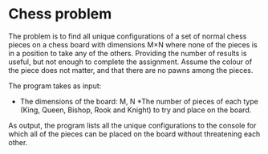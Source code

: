 # Chess problem

The problem is to find all unique configurations of a set of normal chess pieces on a chess board with
dimensions M×N where none of the pieces is in a position to take any of the others. Providing the number of
results is useful, but not enough to complete the assignment. Assume the colour of the piece does not
matter, and that there are no pawns among the pieces.

The program takes as input:
* The dimensions of the board: M, N
*The number of pieces of each type (King, Queen, Bishop, Rook and Knight) to try and place on the board.

As output, the program  lists all the unique configurations to the console for which all of the pieces can be placed on the board without threatening each other.
